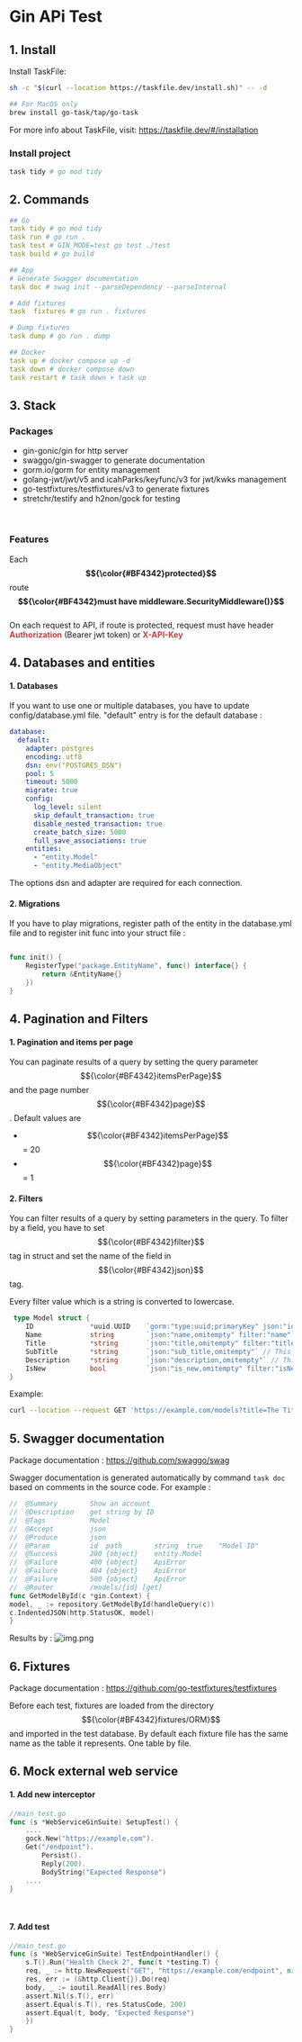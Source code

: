# Gin APi Test


## 1. Install
Install TaskFile:
 ```bash
 sh -c "$(curl --location https://taskfile.dev/install.sh)" -- -d
 
 ## For MacOS only
 brew install go-task/tap/go-task
 ```
For more info about TaskFile, visit: https://taskfile.dev/#/installation

### Install project
```bash
task tidy # go mod tidy
```

## 2. Commands
```yaml
## Go
task tidy # go mod tidy
task run # go run . 
task test # GIN_MODE=test go test ./test
task build # go build

## App
# Générate Swagger documentation
task doc # swag init --parseDependency --parseInternal

# Add fixtures
task  fixtures # go run . fixtures

# Dump fixtures
task dump # go run . dump 

## Docker
task up # docker compose up -d
task down # docker compose down
task restart # task down + task up
```

## 3. Stack
### Packages
- gin-gonic/gin for http server
- swaggo/gin-swagger to generate documentation
- gorm.io/gorm for entity management
- golang-jwt/jwt/v5 and icahParks/keyfunc/v3 for jwt/kwks management
- go-testfixtures/testfixtures/v3 to generate fixtures
- stretchr/testify and h2non/gock for testing
<br/>

### Features
Each **$${\color{#BF4342}protected}$$** route **$${\color{#BF4342}must have middleware.SecurityMiddleware()}$$**
<br/>
On each request to API, if route is protected, request must have header <span style="color:#BF4342; font-weight:bold">Authorization</span> (Bearer jwt token) or <span style="color:#BF4342; font-weight:bold">X-API-Key</span> 

## 4. Databases and entities
#### 1. Databases
If you want to use one or multiple databases, you have to update config/database.yml file. "default" entry is for the default database :
```yaml
database:
  default:
    adapter: postgres
    encoding: utf8
    dsn: env("POSTGRES_DSN")
    pool: 5
    timeout: 5000
    migrate: true
    config:
      log_level: silent
      skip_default_transaction: true
      disable_nested_transaction: true
      create_batch_size: 5000
      full_save_associations: true
    entities:
      - "entity.Model"
      - "entity.MediaObject"
```
The options dsn and adapter are required for each connection. 
#### 2. Migrations
If you have to play migrations, register path of the entity in the database.yml file and to register init func into your struct file : 
```go

func init() {
	RegisterType("package.EntityName", func() interface{} {
		return &EntityName{}
	})
}
```


## 4. Pagination and Filters
#### 1. Pagination and items per page
You can paginate results of a query by setting the query parameter $${\color{#BF4342}itemsPerPage}$$ and the page number $${\color{#BF4342}page}$$.
Default values are 

- $${\color{#BF4342}itemsPerPage}$$ = 20
- $${\color{#BF4342}page}$$ = 1


#### 2. Filters
You can filter results of a query by setting parameters in the query. 
To filter by a field, you have to set $${\color{#BF4342}filter}$$ tag in struct and set the name of the field in $${\color{#BF4342}json}$$ tag.

Every filter value which is a string is converted to lowercase.

```go
 type Model struct {
    ID              *uuid.UUID    `gorm:"type:uuid;primaryKey" json:"id,omitempty" filter:"id"`// in the query is id=5C6C5C6C-5C6C-5C6C-5C6C-5C6C
    Name            string        `json:"name,omitempty" filter:"name"` // in the query is name=The Name
    Title           *string       `json:"title,omitempty" filter:"title"` // in the query is title=The Title 
    SubTitle        *string       `json:"sub_title,omitempty"` // This field is not filterable because no filter tag is set
    Description     *string       `json:"description,omitempty"` // This field is not filterable because no filter tag is set
    IsNew           bool          `json:"is_new,omitempty" filter:"isNew"` // in the query is isNew=true
}
 ```

Example:
```sh
curl --location --request GET 'https://example.com/models?title=The Title&name=The Name'

 ```
## 5. Swagger documentation
Package documentation : https://github.com/swaggo/swag

Swagger documentation is generated automatically by command `task doc` based on comments in the source code.
For example :
```go
//	@Summary		Show an account
//	@Description	get string by ID
//	@Tags			Model
//	@Accept			json
//	@Produce		json
//	@Param			id	path		string	true	"Model ID"
//	@Success		200	{object}	entity.Model
//	@Failure		400	{object}	ApiError
//	@Failure		404	{object}	ApiError
//	@Failure		500	{object}	ApiError
//	@Router			/models/{id} [get]
func GetModelById(c *gin.Context) {
model, _ := repository.GetModelById(handleQuery(c))
c.IndentedJSON(http.StatusOK, model)
}
```
Results by : 
![img.png](doc%2Fimg.png)

## 6. Fixtures
Package documentation : https://github.com/go-testfixtures/testfixtures


Before each test, fixtures are loaded from the directory $${\color{#BF4342}fixtures/ORM}$$ and imported in the test database.
By default each fixture file has the same name as the table it represents. One table by file.
## 6. Mock external web service
#### 1. Add new interceptor
```go
//main_test.go
func (s *WebServiceGinSuite) SetupTest() {
	....
	gock.New("https://example.com").
	Get("/endpoint").
        Persist().
        Reply(200).
        BodyString("Expected Response")	
	....
}
```
<br/>

#### 7. Add test
```go
//main_test.go
func (s *WebServiceGinSuite) TestEndpointHandler() {
    s.T().Run("Health Check 2", func(t *testing.T) {
    req, _ := http.NewRequest("GET", "https://example.com/endpoint", nil)
    res, err := (&http.Client{}).Do(req)
    body, _ := ioutil.ReadAll(res.Body)
    assert.Nil(s.T(), err)
    assert.Equal(s.T(), res.StatusCode, 200)
    assert.Equal(t, body, "Expected Response")
    })
}
```